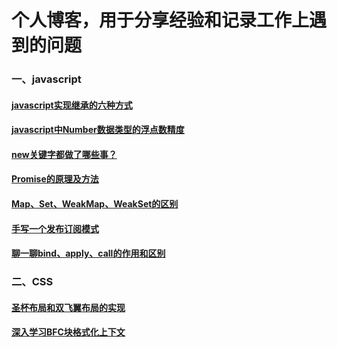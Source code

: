 # 个人博客，用于分享经验和记录工作上遇到的问题

### 一、javascript
#### [javascript实现继承的六种方式](https://github.com/daytoywhy/cxx-blog/issues/1)
#### [javascript中Number数据类型的浮点数精度](https://github.com/daytoywhy/cxx-blog/issues/2)
#### [new关键字都做了哪些事？](https://github.com/daytoywhy/cxx-blog/issues/3)
#### [Promise的原理及方法](https://github.com/daytoywhy/cxx-blog/issues/4)
#### [Map、Set、WeakMap、WeakSet的区别](https://github.com/daytoywhy/cxx-blog/issues/6)
#### [手写一个发布订阅模式](https://github.com/daytoywhy/cxx-blog/issues/8)
#### [聊一聊bind、apply、call的作用和区别](https://github.com/daytoywhy/cxx-blog/issues/9)


### 二、CSS
#### [圣杯布局和双飞翼布局的实现](https://github.com/daytoywhy/cxx-blog/issues/5)
#### [深入学习BFC块格式化上下文](https://github.com/daytoywhy/cxx-blog/issues/7)
